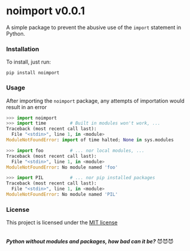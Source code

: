 # noimport v0.0.1
A simple package to prevent the abusive use of the `import` statement in Python.
### Installation
To install, just run:
```
pip install noimport
```
### Usage
After importing the `noimport` package, any attempts of importation would result in an error
```python
>>> import noimport
>>> import time			# Built in modules won't work, ...
Traceback (most recent call last):
  File "<stdin>", line 1, in <module>
ModuleNotFoundError: import of time halted; None in sys.modules

>>> import foo			# ... nor local modules, ...
Traceback (most recent call last):
  File "<stdin>", line 1, in <module>
ModuleNotFoundError: No module named 'foo'

>>> import PIL			# ... nor pip installed packages
Traceback (most recent call last):
  File "<stdin>", line 1, in <module>
ModuleNotFoundError: No module named 'PIL'
```
### License
This project is licensed under the [MIT license](https://github.com/AndyKhang404/noimport/blob/main/LICENSE)\
\
\
***Python without modules and packages, how bad can it be?*** :smiling_imp::smiling_imp::smiling_imp: